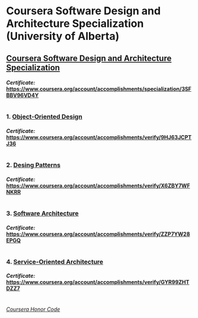 # Coursera Software Design and Architecture Specialization (University of Alberta)


## [Coursera Software Design and Architecture Specialization](https://www.coursera.org/specializations/software-design-architecture)
####    *Certificate:* https://www.coursera.org/account/accomplishments/specialization/3SFBBV96VD4Y
#
### 1. [Object-Oriented Design](https://www.coursera.org/learn/object-oriented-design)

####    *Certificate:* https://www.coursera.org/account/accomplishments/verify/9HJ63JCPTJ36
#
### 2. [Desing Patterns](https://www.coursera.org/learn/design-patterns)

####    *Certificate:* https://www.coursera.org/account/accomplishments/verify/X6ZBY7WFNKRR
#   
### 3. [Software Architecture](https://www.coursera.org/learn/software-architecture)

####    *Certificate:* https://www.coursera.org/account/accomplishments/verify/ZZP7YW28EPGQ
#   
### 4. [Service-Oriented Architecture](https://www.coursera.org/learn/service-oriented-architecture)

####    *Certificate:* https://www.coursera.org/account/accomplishments/verify/GYR99ZHTDZZ7
#

[*Coursera Honor Code*](https://www.coursera.support/s/article/209818863-Coursera-Honor-Code?language=en_US)
